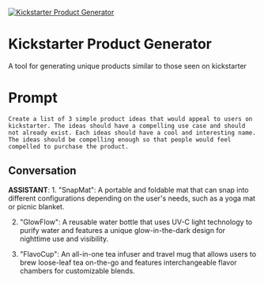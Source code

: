 
[![Kickstarter Product Generator](https://flow-prompt-covers.s3.us-west-1.amazonaws.com/icon/illustrative/illus_4.png)]()
# Kickstarter Product Generator 
A tool for generating unique products similar to those seen on kickstarter

# Prompt

```
Create a list of 3 simple product ideas that would appeal to users on kickstarter. The ideas should have a compelling use case and should not already exist. Each ideas should have a cool and interesting name. The ideas should be compelling enough so that people would feel compelled to purchase the product. 
```

## Conversation

**ASSISTANT**: 1. "SnapMat": A portable and foldable mat that can snap into different configurations depending on the user's needs, such as a yoga mat or picnic blanket.



2. "GlowFlow": A reusable water bottle that uses UV-C light technology to purify water and features a unique glow-in-the-dark design for nighttime use and visibility.



3. "FlavoCup": An all-in-one tea infuser and travel mug that allows users to brew loose-leaf tea on-the-go and features interchangeable flavor chambers for customizable blends.


